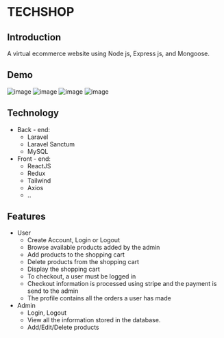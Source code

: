 # TECHSHOP
## Introduction
A virtual ecommerce website using Node js, Express js, and Mongoose.
## Demo 
![image](https://github.com/congtrinh274/laravel-ecommerce/assets/104729830/8fce93e5-d8dc-4d08-9492-8aa89a1a35c1)
![image](https://github.com/congtrinh274/laravel-ecommerce/assets/104729830/6e4891aa-9201-4c1b-b52d-2bca7b8a5df8)
![image](https://github.com/congtrinh274/laravel-ecommerce/assets/104729830/819269c4-e892-4872-84bd-37672297ffa3)
![image](https://github.com/congtrinh274/laravel-ecommerce/assets/104729830/9ecb98f4-f306-43c8-8eaa-abdb00e5ff56)

## Technology
* Back - end:
  - Laravel
  - Laravel Sanctum
  - MySQL
* Front - end:
  - ReactJS
  - Redux
  - Tailwind
  - Axios
  - ..
## Features
* User
  * Create Account, Login or Logout
  * Browse available products added by the admin
  * Add products to the shopping cart
  * Delete products from the shopping cart
  * Display the shopping cart
  * To checkout, a user must be logged in
  * Checkout information is processed using stripe and the payment is send to the admin
  * The profile contains all the orders a user has made
* Admin
  * Login, Logout
  * View all the information stored in the database.
  * Add/Edit/Delete products 
